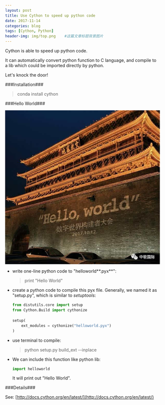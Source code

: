 ```yaml
---
layout: post
title: Use Cython to speed up python code
date: 2017-11-14 
categories: blog
tags: [Cython, Python]
header-img: img/top.png    #这篇文章标题背景图片
---
```


Cython is able to speed up python code.

It can automatically convert python function to C language, and compile to a lib which could be imported directly by python.

Let's knock the door!

###Installation###

> conda install cython

###Hello World###

<center>
    <p><img src="/img/fbbe4cc313cb4db8b3d41a2439a10e76.jpeg" align="center"></p>
</center>

- write one-line python code to "helloworld**.pyx**":
	
	> print "Hello World" 
	
- create a python code to compile this pyx file. Generally, we named it as "setup.py", which is similar to *setuptools*:

	```python
	from distutils.core import setup
	from Cython.Build import cythonize
	
	setup(
	    ext_modules = cythonize("helloworld.pyx")
	)
	
	```
	
- use terminal to compile:

	> python setup.py build_ext --inplace		
- We can include this function like python lib:

	```python
	import helloworld
	```
	
	It will print out "Hello World".
	
###Details###

See: [http://docs.cython.org/en/latest/](http://docs.cython.org/en/latest/)
